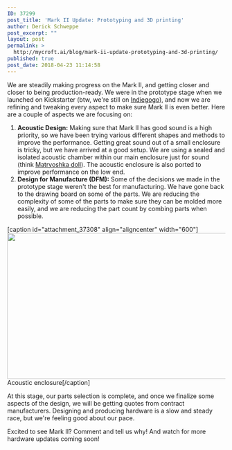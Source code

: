 ```yaml
---
ID: 37299
post_title: 'Mark II Update: Prototyping and 3D printing'
author: Derick Schweppe
post_excerpt: ""
layout: post
permalink: >
  http://mycroft.ai/blog/mark-ii-update-prototyping-and-3d-printing/
published: true
post_date: 2018-04-23 11:14:58
---
```

<p class="p2">We are steadily making progress on the Mark II, and getting closer and closer to being production-ready. We were in the prototype stage when we launched on Kickstarter (btw, we're still on <a href="https://www.indiegogo.com/projects/mycroft-mark-ii-the-open-voice-assistant#/" target="_blank" rel="noopener">Indiegogo</a>), and now we are refining and tweaking every aspect to make sure Mark II is even better. Here are a couple of aspects we are focusing on:</p>

<ol>
 	<li class="p2"><strong>Acoustic Design:</strong> Making sure that Mark II has good sound is a high priority, so we have been trying various different shapes and methods to improve the performance. Getting great sound out of a small enclosure is tricky, but we have arrived at a good setup. We are using a sealed and isolated acoustic chamber within our main enclosure just for sound (think <a href="https://en.wikipedia.org/wiki/Matryoshka_doll" target="_blank" rel="noopener">Matryoshka doll</a>). The acoustic enclosure is also ported to improve performance on the low end.</li>
 	<li><strong>Design for Manufacture (DFM):</strong> Some of the decisions we made in the prototype stage weren't the best for manufacturing. We have gone back to the drawing board on some of the parts. We are reducing the complexity of some of the parts to make sure they can be molded more easily, and we are reducing the part count by combing parts when possible.</li>
</ol>
[caption id="attachment_37308" align="aligncenter" width="600"]<img class="wp-image-37308 size-full" src="https://mycroft.ai/wp-content/uploads/2018/04/acoustic-enclosure.gif" alt="" width="600" height="337" /> Acoustic enclosure[/caption]

At this stage, our parts selection is complete, and once we finalize some aspects of the design, we will be getting quotes from contract manufacturers. Designing and producing hardware is a slow and steady race, but we're feeling good about our pace.

Excited to see Mark II? Comment and tell us why! And watch for more hardware updates coming soon!

&nbsp;
<p class="p2"></p>